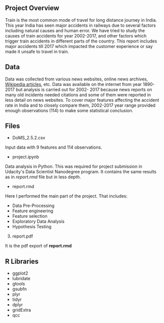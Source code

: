 ## Project Overview

Train is the most common mode of travel for long distance journey in India. This year India has seen major accidents in railways due to several factors including natural causes and human error. We have tried to study the causes of train accidents for year 2002-2017, and other factors which trigger train accidents in different parts of the country. This report includes major accidents till 2017 which impacted the customer experience or say made it unsafe to travel in train.

## Data

Data was collected from various news websites, online news archives, [Wikipedia articles](https://en.wikipedia.org/wiki/List_of_Indian_rail_accidents), etc. Data was available on the internet from year 1890-2017 but analysis is carried out for 2002- 2017 because news reports on many old incidents needed citations and some of them were reported in less detail on news websites. To cover major features affecting the accident rate in India and to closely compare them, 2002-2017 year range provided enough observations (114) to make some statistical conclusion.

## Files

* DoMS_2.5.2.csv

Input data with 9 features and 114 observations.

* project.ipynb

Data analysis in Python. This was required for project submission in Udacity's Data Scientist Nanodegree program. It contains the same results as in *report.rmd* file but in less depth.

* report.rmd

Here I performed the main part of the project. That includes:

* Data Pre-Processing
* Feature engineering
* Feature selection
* Exploratory Data Analysis
* Hypothesis Testing

3. report.pdf

It is the pdf export of **report.rmd**

## R Libraries

* ggplot2
* lubridate
* gtools
* gsubfn
* plyr
* tidyr
* dplyr
* gridExtra
* qcc